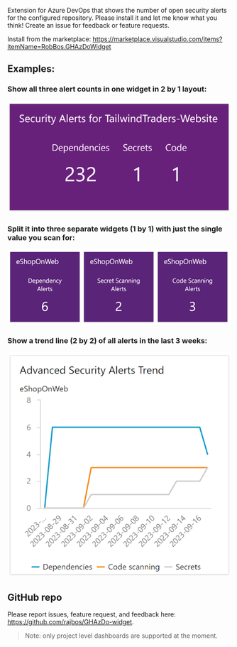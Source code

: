 Extension for Azure DevOps that shows the number of open security alerts for the configured repository. Please install it and let me know what you think! Create an issue for feedback or feature requests.

Install from the marketplace: https://marketplace.visualstudio.com/items?itemName=RobBos.GHAzDoWidget

## Examples:

### Show all three alert counts in one widget in 2 by 1 layout:
![Screenshot of the widget in 2 by 1 showing the repository name and the alert count for dependencies, secrets, and code scanning](/img/example_2x1.png)

### Split it into three separate widgets (1 by 1) with just the single value you scan for:
![Screenshot of the widget in 1 by 1 showing the repository name and the alert count for dependencies, secrets, and code scanning](/img/example_1x1.png)

### Show a trend line (2 by 2) of all alerts in the last 3 weeks:
![Screenshot of the chart widget in 2 by 2 showing the repository name and the alert count for dependencies, secrets, and code scanning](/img/example_chart_2x2.png)

## GitHub repo
Please report issues, feature request, and feedback here: https://github.com/rajbos/GHAzDo-widget.

> Note: only project level dashboards are supported at the moment.
